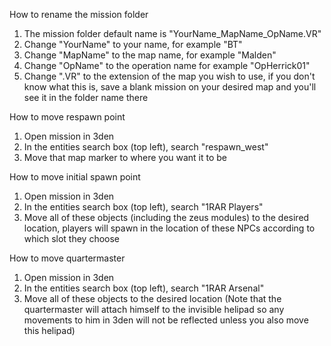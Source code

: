 How to rename the mission folder
1. The mission folder default name is "YourName_MapName_OpName.VR"
2. Change "YourName" to your name, for example "BT"
3. Change "MapName" to the map name, for example "Malden"
4. Change "OpName" to the operation name for example "OpHerrick01"
5. Change ".VR" to the extension of the map you wish to use, if you don't know what this is, save a blank mission on your desired map and you'll see it in the folder name there

How to move respawn point
1. Open mission in 3den
2. In the entities search box (top left), search "respawn_west"
3. Move that map marker to where you want it to be

How to move initial spawn point
1. Open mission in 3den
2. In the entities search box (top left), search "1RAR Players"
3. Move all of these objects (including the zeus modules) to the desired location, players will spawn in the location of these NPCs according to which slot they choose

How to move quartermaster
1. Open mission in 3den
2. In the entities search box (top left), search "1RAR Arsenal"
3. Move all of these objects to the desired location (Note that the quartermaster will attach himself to the invisible helipad so any movements to him in 3den will not be reflected unless you also move this helipad)

